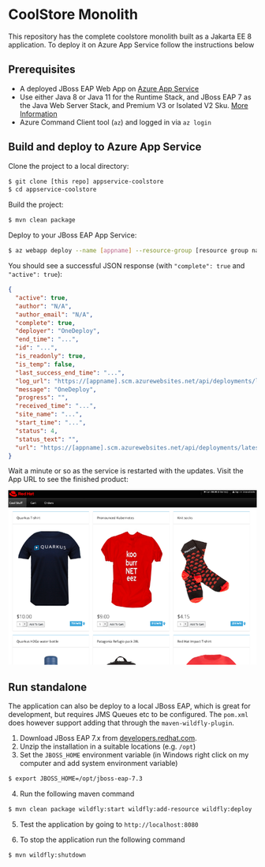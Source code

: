 # CoolStore Monolith

This repository has the complete coolstore monolith built as a Jakarta EE 8 application. To deploy it on Azure App Service follow the instructions below


## Prerequisites

* A deployed JBoss EAP Web App on [Azure App Service](https://azure.microsoft.com/en-us/services/app-service/)
 * Use either Java 8 or Java 11 for the Runtime Stack, and JBoss EAP 7 as the Java Web Server Stack, and Premium V3 or Isolated V2 Sku. [More Information](https://docs.microsoft.com/en-us/azure/developer/java/ee/jboss-on-azure)
* Azure Command Client tool (`az`) and logged in via `az login`

## Build and deploy to Azure App Service

Clone the project to a local directory:

```sh
$ git clone [this repo] appservice-coolstore
$ cd appservice-coolstore
```

Build the project:

```sh
$ mvn clean package
```

Deploy to your JBoss EAP App Service:

```sh
$ az webapp deploy --name [appname] --resource-group [resource group name] --src-path target/app.war
```

You should see a successful JSON response (with `"complete": true` and `"active": true`):

```json
{
  "active": true,
  "author": "N/A",
  "author_email": "N/A",
  "complete": true,
  "deployer": "OneDeploy",
  "end_time": "...",
  "id": "...",
  "is_readonly": true,
  "is_temp": false,
  "last_success_end_time": "...",
  "log_url": "https://[appname].scm.azurewebsites.net/api/deployments/latest/log",
  "message": "OneDeploy",
  "progress": "",
  "received_time": "...",
  "site_name": "...",
  "start_time": "...",
  "status": 4,
  "status_text": "",
  "url": "https://[appname].scm.azurewebsites.net/api/deployments/latest"
}
```

Wait a minute or so as the service is restarted with the updates. Visit the App URL to see the finished product:

![Store](src/main/webapp/app/imgs/store.png)

## Run standalone

The application can also be deploy to a local JBoss EAP, which is great for development, but requires JMS Queues etc to be configured. The `pom.xml` does however support adding that through the `maven-wildfly-plugin`.

1. Download JBoss EAP 7.x from [developers.redhat.com](https://developers.redhat.com/products/eap/download/).
2. Unzip the installation in a suitable locations (e.g. `/opt`)
3. Set the `JBOSS_HOME` environment variable (in Windows right click on my computer and add system environment variable)

```sh
$ export JBOSS_HOME=/opt/jboss-eap-7.3
```

4. Run the following maven command

```sh
$ mvn clean package wildfly:start wildfly:add-resource wildfly:deploy
```

5. Test the application by going to `http://localhost:8080`

6. To stop the application run the following command

```sh
$ mvn wildfly:shutdown
```